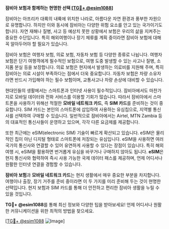 **잠비아 보험과 함께하는 현명한 선택 [[TG💪+ @esim1088](https://t.me/s/esim1088)]**

잠비아는 아프리카 대륙의 내륙에 위치한 나라로, 아름다운 자연 환경과 풍부한 자원으로 유명합니다. 하지만 이와 동시에 잠비아는 다양한 위험 요소를 안고 있는 국가이기도 합니다. 자연 재해나 질병, 사고 등 예상치 못한 상황에서 보험은 우리의 삶을 지켜주는 중요한 수단입니다. 특히 해외여행이나 장기 체류를 계획 중이라면 잠비아 보험에 대해 꼭 알아두어야 할 필요가 있습니다.

잠비아 보험은 여행자 보험, 의료 보험, 자동차 보험 등 다양한 종류로 나뉩니다. 여행자 보험은 단기 여행객에게 필수적인 보험으로, 여행 도중 발생할 수 있는 사고나 질병, 소지품 분실 등을 보장합니다. 의료 보험은 현지에서 발생하는 의료비를 지원해 주며, 특히 잠비아는 의료 시설이 부족하다는 점에서 더욱 중요합니다. 자동차 보험은 차량 소유자라면 반드시 가입해야 하는 필수 보험이며, 교통사고나 차량 손상에 대비할 수 있습니다.

현대인들의 생활에서는 스마트폰과 인터넷 사용이 필수적입니다. 잠비아에서도 마찬가지로 모바일 데이터와 전화 서비스를 이용할 기회가 많습니다. 따라서 잠비아에서 스마트폰을 사용하기 위해선 적절한 **모바일 네트워크 카드**, 즉 **SIM 카드**를 준비하는 것이 중요합니다. SIM 카드는 본인의 스마트폰에 삽입하여 사용하는 유심칩으로, 지역별 통신사를 선택하여 구매할 수 있습니다. 일반적으로 잠비아에서는 Airtel, MTN Zambia 등의 대표적인 통신사들이 운영하고 있으며, 각각 다른 요금제를 제공합니다.

또한 최근에는 eSIM(electronic SIM) 기술이 빠르게 확산되고 있습니다. eSIM은 물리적인 칩이 아닌 디지털 형태로 스마트폰에 저장되는 유심입니다. eSIM을 사용하면 여러 국가의 통신사와 연결할 수 있어 유연하게 사용할 수 있다는 장점이 있습니다. 특히 해외 여행 시, eSIM을 활용하면 번거롭게 유심을 바꾸거나 구매하지 않아도 됩니다. **eSIM**은 현지 통신사와 협력하여 즉시 사용 가능한 국제 데이터 패스를 제공하며, 언제 어디서나 원활한 인터넷 연결을 경험할 수 있습니다.

**잠비아 보험**과 **모바일 네트워크 카드**는 현지 생활에서 매우 중요한 부분을 차지합니다. 여행이나 출장, 장기 거주를 준비 중이라면 이 두 가지를 미리 준비해 두는 것이 현명한 선택입니다. 현지 보험과 SIM 카드를 통해 더 안전하고 편리한 잠비아 생활을 누릴 수 있을 것입니다.

**TG💪+ @esim1088**를 통해 최신 정보와 다양한 팁을 받아보세요! 언제 어디서나 원활한 커뮤니케이션을 위한 최적의 방법을 찾으세요. 

[[TG💪+ @esim1088](https://t.me/s/esim1088) ![Image](https://i.postimg.cc/Y0z9fWf4/image.png)]